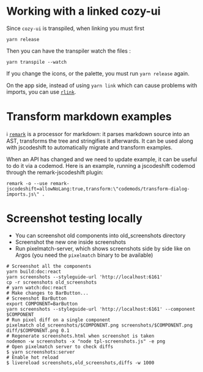 # Working with a linked cozy-ui

Since `cozy-ui` is transpiled, when linking you must first

`yarn release`

Then you can have the transpiler watch the files :

`yarn transpile --watch`

If you change the icons, or the palette, you must run `yarn release` again.

On the app side, instead of using `yarn link` which can cause problems
with imports, you can use [`rlink`](https://gist.github.com/ptbrowne/add609bdcf4396d32072acc4674fff23).

# Transform markdown examples

:information_source: [`remark`][remark] is a processor for markdown: it parses markdown source into an AST,
transforms the tree and stringifies it afterwards. It can be used along with
jscodeshift to automatically migrate and transform examples.

When an API has changed and we need to update example, it can be useful to do it via a codemod. Here
is an example, running a jscodeshift codemod through the remark-jscodeshift plugin:

```
remark -o --use remark-jscodeshift=allowNoLang:true,transform:\"codemods/transform-dialog-imports.js\" .
```

[remark]: https://github.com/remarkjs/remark

# Screenshot testing locally

- You can screenshot old components into old_screenshots directory
- Screenshot the new one inside screenshots
- Run pixelmatch-server, which shows screenshots side by side like on Argos (you need the `pixelmatch` binary to be available)

```
# Screenshot all the components
yarn build:doc:react
yarn screenshots --styleguide-url 'http://localhost:6161'
cp -r screenshots old_screenshots
# yarn watch:doc:react
# Make changes to BarButton...
# Screenshot BarButton
export COMPONENT=BarButton
yarn screenshots --styleguide-url 'http://localhost:6161' --component $COMPONENT
# Run pixel diff on a single component
pixelmatch old_screenshots/$COMPONENT.png screenshots/$COMPONENT.png diff/$COMPONENT.png 0.1
# Regenerate screenshots.html when screenshot is taken
nodemon -w screenshots -x "node tpl-screenshots.js" -e png
# Open pixelmatch server to check diffs
$ yarn screenshots:server
# Enable hot reload
$ livereload screenshots,old_screenshots,diffs -w 1000
```
